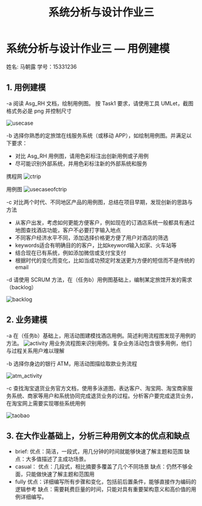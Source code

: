 ﻿---
layout: post
title: 系统分析与设计作业三
data: 2018-4-11 22:39:10+00:00
categories: 日志
tags: 博客
---

# 系统分析与设计作业三 — 用例建模
姓名: 马朝露  学号：15331236
## 1. 用例建模
-a 阅读 Asg_RH 文档，绘制用例图。 按 Task1 要求，请使用工具 UMLet，截图格式务必是 png 并控制尺寸

![usecase][1]


-b 选择你熟悉的定旅馆在线服务系统（或移动 APP），如绘制用例图。并满足以下要求：

 - 对比 Asg_RH 用例图，请用色彩标注出创新用例或子用例
 - 尽可能识别外部系统，并用色彩标注新的外部系统和服务

携程网
![ctrip][2]

用例图
![usecaseofctrip][3]

-c 对比两个时代、不同地区产品的用例图，总结在项目早期，发现创新的思路与方法

 - 从客户出发，考虑如何更能方便客户，例如现在的订酒店系统一般都具有通过地图查找酒店功能，客户不必要打字输入地点
 - 不同客户经济水平不同，添加选择价格更方便了用户对酒店的筛选
 - keywords适合有明确目的的客户，比如keyword输入如家、火车站等
 - 结合现在已有系统，例如添加微信或支付宝支付
 - 根据时代的变化而变化，比如当成功预定时发送更为方便的短信而不是传统的email

-d 请使用 SCRUM 方法，在（任务b）用例图基础上，编制某定旅馆开发的需求 （backlog）

![backlog][4]


## 2. 业务建模
-a 在（任务b）基础上，用活动图建模找酒店用例。简述利用流程图发现子用例的方法。
![activity][5]
用业务流程图来识别用例。复杂业务活动包含很多用例，他们与过程关系用户难以理解

-b 选择你身边的银行 ATM，用活动图描绘取款业务流程

![atm_activity][6]

-c 查找淘宝退货业务官方文档，使用多泳道图，表达客户、淘宝网、淘宝商家服务系统、商家等用户和系统协同完成退货业务的过程。分析客户要完成退货业务，在淘宝网上需要实现哪些系统用例

![taobao][7]

## 3. 在大作业基础上，分析三种用例文本的优点和缺点

 - brief:
   优点：简洁，一段式，用几分钟的时间就能够快速了解主题和范围
   缺点：大多值描述了主成功场景。
 - casual：
   优点：几段式，相比摘要多覆盖了几个不同场景
   缺点：仍然不够全面，只能做快速了解主题和范围用
 - fully
   优点：详细编写所有步骤和变化，包括前后置条件，能够直接作为编码的逻辑参考
   缺点：需要耗费巨量的时间，只能对具有重要架构意义和高价值的用例详细编写。

  [1]: https://raw.githubusercontent.com/LTimmy/markdownPhotos/master/usecase.png
  [2]: https://raw.githubusercontent.com/LTimmy/markdownPhotos/master/lesson6.png
  [3]: https://raw.githubusercontent.com/LTimmy/markdownPhotos/master/usecase1.png
  [4]: https://raw.githubusercontent.com/LTimmy/markdownPhotos/master/backlog.png
  [5]: https://raw.githubusercontent.com/LTimmy/markdownPhotos/master/activity.png
  [6]: https://raw.githubusercontent.com/LTimmy/markdownPhotos/master/atm.png
  [7]: https://raw.githubusercontent.com/LTimmy/markdownPhotos/master/taobao.png